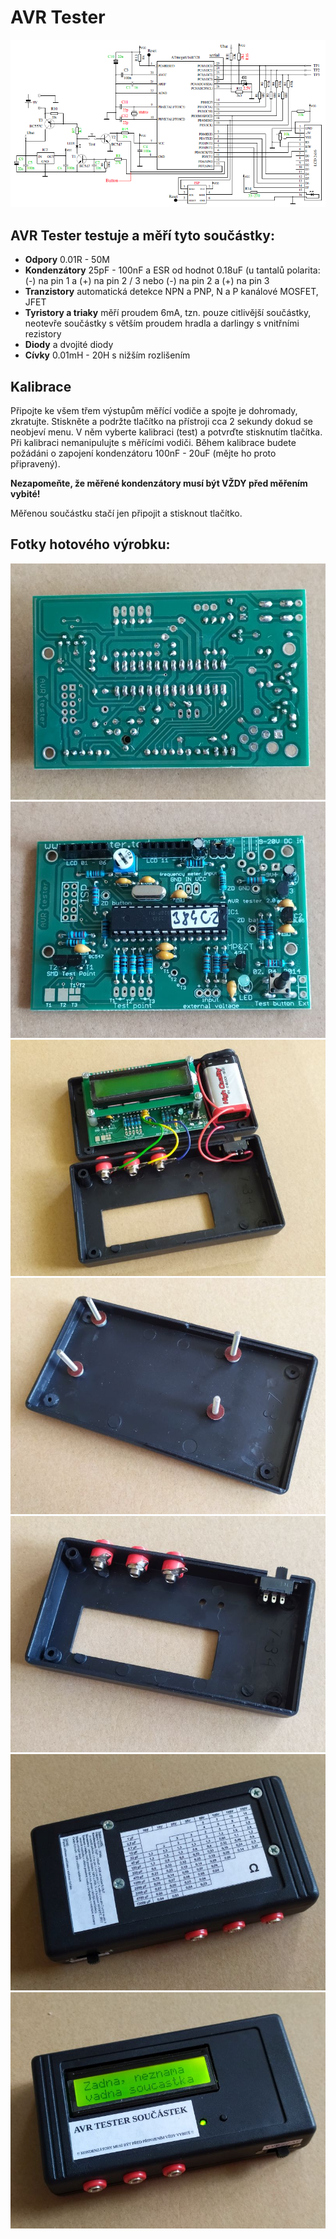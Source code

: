 # AVR Tester

![AVR Tester schema](Schema.png "AVR Tester schema")

## AVR Tester testuje a měří tyto součástky:
* **Odpory** 0.01R - 50M
* **Kondenzátory** 25pF - 100nF a ESR od hodnot 0.18uF (u tantalů polarita: (-) na pin 1 a (+) na pin 2 / 3 nebo (-) na pin 2 a (+) na pin 3
* **Tranzistory** automatická detekce NPN a PNP, N a P kanálové MOSFET, JFET
* **Tyristory a triaky** měří proudem 6mA, tzn. pouze citlivější součástky, neotevře součástky s větším proudem hradla a darlingy s vnitřními rezistory
* **Diody** a dvojité diody
* **Cívky** 0.01mH - 20H s nižším rozlišením

## Kalibrace
Připojte ke všem třem výstupům měřící vodiče a spojte je dohromady, zkratujte. Stiskněte a podržte tlačítko na přístroji cca 2 sekundy dokud se neobjeví menu. V něm vyberte kalibraci (test) a potvrďte stisknutím tlačítka. Při kalibraci nemanipulujte s měřícími vodiči. Během kalibrace budete požádáni o zapojení kondenzátoru 100nF - 20uF (mějte ho proto připravený).

**Nezapomeňte, že měřené kondenzátory musí být VŽDY před měřením vybité!**

Měřenou součástku stačí jen připojit a stisknout tlačítko.

## Fotky hotového výrobku:

![AVR Tester osazena DPS Bot](Fotky/AVR_Tester_osazena_DPS_Bot.jpg "AVR Tester osazena DPS Bot")
![AVR Tester osazena DPS Top](Fotky/AVR_Tester_osazena_DPS_Top.jpg "AVR Tester osazena DPS Top")
![AVR Tester rozložený](Fotky/AVR_Tester_rozlozeny.jpg "AVR Tester rozložený")
![AVR Tester rozložený spodek](Fotky/AVR_Tester_rozlozeny_spodek.jpg "AVR Tester rozložený spodek")
![AVR Tester rozložený vršek](Fotky/AVR_Tester_rozlozeny_vrsek.jpg "AVR Tester rozložený vršek")
![AVR Tester složený spodek](Fotky/AVR_Tester_slozeny_spodek.jpg "AVR Tester složený spodek")
![AVR Tester složený vršek](Fotky/AVR_Tester_slozeny_vrsek.jpg "AVR Tester složený vršek")
